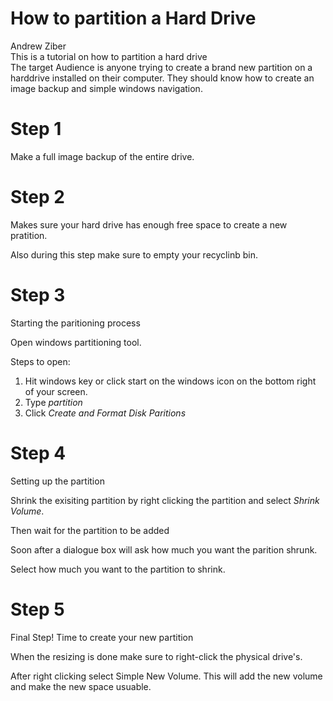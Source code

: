 # How to partition a Hard Drive
Andrew Ziber<br/>
This is a tutorial on how to partition a hard drive<br/>
The target Audience is anyone trying to create a brand new partition on a harddrive installed on their computer.  They should know how to create an image backup and simple windows navigation.


# Step 1 

Make a full image backup of the entire drive. 


# Step 2 

Makes sure your hard drive has enough free space to create a new pratition. 

Also during this step make sure to empty your recyclinb bin. 


# Step 3 
Starting the paritioning process

Open windows partitioning tool. 

Steps to open:

1. Hit windows key or click start on the windows icon on the bottom right of your screen. 
2. Type <em>partition</em> 
3. Click <em>Create and Format Disk Paritions</em>



# Step 4 
Setting up the partition


Shrink the exisiting partition by right clicking the partition and select <em>Shrink Volume</em>.

Then wait for the partition to be added

Soon after a dialogue box will ask how much you want the parition shrunk. 

Select how much you want to the partition to shrink. 


# Step 5 
Final Step!
Time to create your new partition

When the resizing is done make sure to right-click the physical drive's.

After right clicking select Simple New Volume. This will add the new volume and make the new space usuable. 
